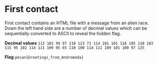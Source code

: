 # First contact

First contact contains an HTML file with a message from an alien race. Down the left hand side are a number of decimal values which can be sequentially converted to ASCII to reveal the hidden flag.

**Decimal values**
`112 101 99 97 110 123 71 114 101 101 116 105 110 103 115 95 102 114 111 109 95 65 110 100 114 111 109 101 100 97 125`

**Flag**
`pecan{Greetings_from_Andromeda}`
